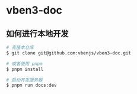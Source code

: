 # vben3-doc

## 如何进行本地开发

```bash
# 克隆本仓库
$ git clone git@github.com:vbenjs/vben3-doc.git

# 或者使用 pnpm
$ pnpm install

# 启动开发服务器
$ pnpm run docs:dev
```
